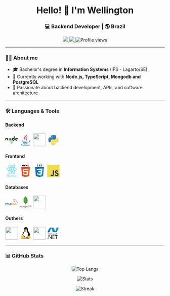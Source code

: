 <h1 align="center">Hello! 👋 I'm Wellington</h1>
<h3 align="center">💻 Backend Developer | 🌎 Brazil</h3>

<p align="center">
  <a href="https://www.linkedin.com/in/wellingtoncarvalhosilva" target="_blank">
    <img src="https://img.shields.io/badge/-LinkedIn-%230077B5?style=for-the-badge&logo=linkedin&logoColor=white"/>
  </a>
  <a href="mailto:wellingtonsilva112000@gmail.com">
    <img src="https://img.shields.io/badge/-Email-%23333?style=for-the-badge&logo=gmail&logoColor=white"/>
  </a>
  <img src="https://komarev.com/ghpvc/?username=wellington-silva&color=blue" alt="Profile views"/>
</p>

---

### 👨‍💻 About me
- 🎓 Bachelor's degree in **Information Systems** (IFS - Lagarto/SE)  
- 🔭 Currently working with **Node.js, TypeScript, Mongodb and PostgreSQL**  
- 🚀 Passionate about backend development, APIs, and software architecture   

---

### 🛠️ Languages & Tools

#### Backend
<p>
  <img src="https://raw.githubusercontent.com/devicons/devicon/master/icons/nodejs/nodejs-original-wordmark.svg" width="40" height="40"/>
  <img src="https://raw.githubusercontent.com/devicons/devicon/master/icons/java/java-original.svg" width="40" height="40"/>
  <img src="https://www.vectorlogo.zone/logos/springio/springio-icon.svg" width="40" height="40"/>
  <img src="https://raw.githubusercontent.com/devicons/devicon/master/icons/python/python-original.svg" width="40" height="40"/>
</p>

#### Frontend
<p>
  <img src="https://raw.githubusercontent.com/devicons/devicon/master/icons/react/react-original-wordmark.svg" width="40" height="40"/>
  <img src="https://raw.githubusercontent.com/devicons/devicon/master/icons/html5/html5-original-wordmark.svg" width="40" height="40"/>
  <img src="https://raw.githubusercontent.com/devicons/devicon/master/icons/css3/css3-original-wordmark.svg" width="40" height="40"/>
  <img src="https://raw.githubusercontent.com/devicons/devicon/master/icons/javascript/javascript-original.svg" width="40" height="40"/>
</p>

#### Databases
<p>
  <img src="https://raw.githubusercontent.com/devicons/devicon/master/icons/mysql/mysql-original-wordmark.svg" width="40" height="40"/>
  <img src="https://raw.githubusercontent.com/devicons/devicon/master/icons/mongodb/mongodb-original-wordmark.svg" width="40" height="40"/>
  <img src="https://www.svgrepo.com/show/303229/microsoft-sql-server-logo.svg" width="40" height="40"/>
</p>

#### Outhers
<p>
  <img src="https://www.vectorlogo.zone/logos/git-scm/git-scm-icon.svg" width="40" height="40"/>
  <img src="https://raw.githubusercontent.com/devicons/devicon/master/icons/linux/linux-original.svg" width="40" height="40"/>
  <img src="https://www.vectorlogo.zone/logos/heroku/heroku-icon.svg" width="40" height="40"/>
  <img src="https://raw.githubusercontent.com/devicons/devicon/master/icons/dot-net/dot-net-original-wordmark.svg" width="40" height="40"/>
</p>

---

### 📊 GitHub Stats
<p align="center">
  <img src="https://github-readme-stats.vercel.app/api/top-langs?username=wellington-silva&show_icons=true&locale=pt-br&layout=compact&langs_count=7&theme=dracula" alt="Top Langs"/>
</p>

<p align="center">
  <img src="https://github-readme-stats.vercel.app/api?username=wellington-silva&show_icons=true&theme=dracula&locale=pt-br&include_all_commits=true&count_private=true" alt="Stats"/>
</p>

<p align="center">
  <img src="https://github-readme-streak-stats.herokuapp.com/?user=wellington-silva&theme=dracula" alt="Streak"/>
</p>
